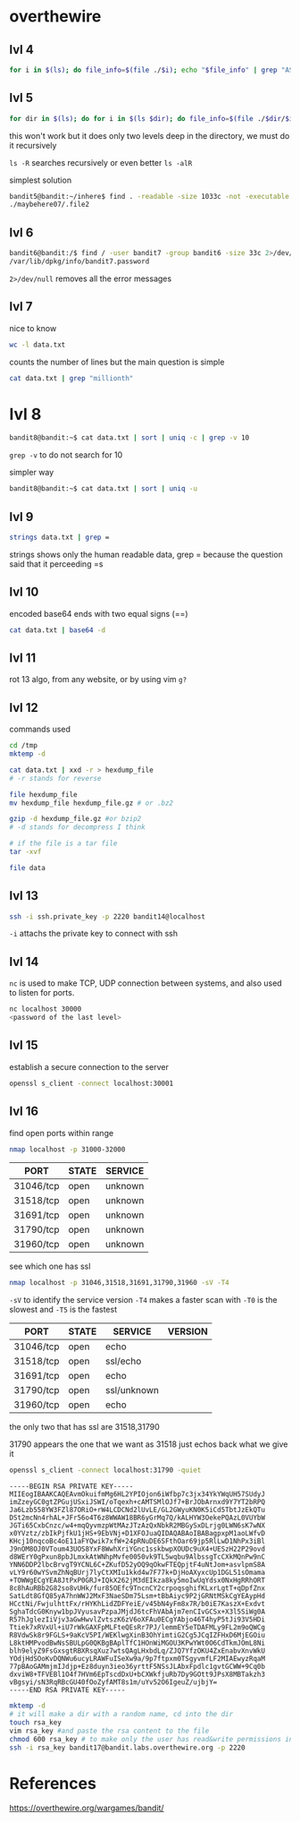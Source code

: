 # overthewire

## lvl 4
```bash
for i in $(ls); do file_info=$(file ./$i); echo "$file_info" | grep "ASCII text"; done
```
## lvl 5
```bash
for dir in $(ls); do for i in $(ls $dir); do file_info=$(file ./$dir/$i); echo "$file_info" | grep "ASCII text"; done; done
```
this won't work but it does only two levels deep in the directory, we must do it recursively

`ls -R` searches recursively
or even better `ls -alR`

simplest solution
```bash
bandit5@bandit:~/inhere$ find . -readable -size 1033c -not -executable
./maybehere07/.file2
```

## lvl 6
```bash
bandit6@bandit:/$ find / -user bandit7 -group bandit6 -size 33c 2>/dev/null
/var/lib/dpkg/info/bandit7.password
```
`2>/dev/null` removes all the error messages

## lvl 7
nice to know
```bash
wc -l data.txt
```
counts the number of lines
but the main question is simple
```bash
cat data.txt | grep "millionth"
```

# lvl 8
```bash
bandit8@bandit:~$ cat data.txt | sort | uniq -c | grep -v 10
```
`grep -v` to do not search for 10

simpler way
```bash
bandit8@bandit:~$ cat data.txt | sort | uniq -u
```

## lvl 9
```bash
strings data.txt | grep =
```
strings shows only the human readable data, grep = because the question said that it perceeding =s

## lvl 10
encoded base64 ends with two equal signs (\==)
```bash
cat data.txt | base64 -d 
```

## lvl 11
rot 13 algo, from any website, or by using vim `g?`

## lvl 12
commands used
```bash
cd /tmp
mktemp -d

cat data.txt | xxd -r > hexdump_file
# -r stands for reverse

file hexdump_file
mv hexdump_file hexdump_file.gz # or .bz2

gzip -d hexdump_file.gz #or bzip2 
# -d stands for decompress I think

# if the file is a tar file
tar -xvf 

file data 
```

## lvl 13
```bash
ssh -i ssh.private_key -p 2220 bandit14@localhost
```
`-i` attachs the private key to connect with ssh

## lvl 14
`nc` is used to make TCP, UDP connection between systems, and also used to listen for ports.
```bash
nc localhost 30000
<password of the last level>
```

## lvl 15
establish a secure connection to the server
```bash
openssl s_client -connect localhost:30001
```

## lvl 16
find open ports within range
```bash
nmap localhost -p 31000-32000
```

| PORT      | STATE | SERVICE     |
| --------- | ----- | ----------- |
| 31046/tcp | open  | unknown     |
| 31518/tcp | open  | unknown     |
| 31691/tcp | open  | unknown<br> |
| 31790/tcp | open  | unknown<br> |
| 31960/tcp | open  | unknown<br> |

see which one has ssl
```bash
nmap localhost -p 31046,31518,31691,31790,31960 -sV -T4
```

`-sV` to identify the service version
`-T4` makes a faster scan with `-T0` is the slowest and `-T5` is the fastest 

| PORT      | STATE | SERVICE     | VERSION |
| --------- | ----- | ----------- | ------- |
| 31046/tcp | open  | echo        |         |
| 31518/tcp | open  | ssl/echo    |         |
| 31691/tcp | open  | echo        |         |
| 31790/tcp | open  | ssl/unknown |         |
| 31960/tcp | open  | echo        |         |

the only two that has ssl are 31518,31790

31790 appears the one that we want as 31518 just echos back what we give it
```bash
openssl s_client -connect localhost:31790 -quiet
```

```
-----BEGIN RSA PRIVATE KEY-----
MIIEogIBAAKCAQEAvmOkuifmMg6HL2YPIOjon6iWfbp7c3jx34YkYWqUH57SUdyJ
imZzeyGC0gtZPGujUSxiJSWI/oTqexh+cAMTSMlOJf7+BrJObArnxd9Y7YT2bRPQ
Ja6Lzb558YW3FZl87ORiO+rW4LCDCNd2lUvLE/GL2GWyuKN0K5iCd5TbtJzEkQTu
DSt2mcNn4rhAL+JFr56o4T6z8WWAW18BR6yGrMq7Q/kALHYW3OekePQAzL0VUYbW
JGTi65CxbCnzc/w4+mqQyvmzpWtMAzJTzAzQxNbkR2MBGySxDLrjg0LWN6sK7wNX
x0YVztz/zbIkPjfkU1jHS+9EbVNj+D1XFOJuaQIDAQABAoIBABagpxpM1aoLWfvD
KHcj10nqcoBc4oE11aFYQwik7xfW+24pRNuDE6SFthOar69jp5RlLwD1NhPx3iBl
J9nOM8OJ0VToum43UOS8YxF8WwhXriYGnc1sskbwpXOUDc9uX4+UESzH22P29ovd
d8WErY0gPxun8pbJLmxkAtWNhpMvfe0050vk9TL5wqbu9AlbssgTcCXkMQnPw9nC
YNN6DDP2lbcBrvgT9YCNL6C+ZKufD52yOQ9qOkwFTEQpjtF4uNtJom+asvlpmS8A
vLY9r60wYSvmZhNqBUrj7lyCtXMIu1kkd4w7F77k+DjHoAXyxcUp1DGL51sOmama
+TOWWgECgYEA8JtPxP0GRJ+IQkX262jM3dEIkza8ky5moIwUqYdsx0NxHgRRhORT
8c8hAuRBb2G82so8vUHk/fur85OEfc9TncnCY2crpoqsghifKLxrLgtT+qDpfZnx
SatLdt8GfQ85yA7hnWWJ2MxF3NaeSDm75Lsm+tBbAiyc9P2jGRNtMSkCgYEAypHd
HCctNi/FwjulhttFx/rHYKhLidZDFYeiE/v45bN4yFm8x7R/b0iE7KaszX+Exdvt
SghaTdcG0Knyw1bpJVyusavPzpaJMjdJ6tcFhVAbAjm7enCIvGCSx+X3l5SiWg0A
R57hJglezIiVjv3aGwHwvlZvtszK6zV6oXFAu0ECgYAbjo46T4hyP5tJi93V5HDi
Ttiek7xRVxUl+iU7rWkGAXFpMLFteQEsRr7PJ/lemmEY5eTDAFMLy9FL2m9oQWCg
R8VdwSk8r9FGLS+9aKcV5PI/WEKlwgXinB3OhYimtiG2Cg5JCqIZFHxD6MjEGOiu
L8ktHMPvodBwNsSBULpG0QKBgBAplTfC1HOnWiMGOU3KPwYWt0O6CdTkmJOmL8Ni
blh9elyZ9FsGxsgtRBXRsqXuz7wtsQAgLHxbdLq/ZJQ7YfzOKU4ZxEnabvXnvWkU
YOdjHdSOoKvDQNWu6ucyLRAWFuISeXw9a/9p7ftpxm0TSgyvmfLF2MIAEwyzRqaM
77pBAoGAMmjmIJdjp+Ez8duyn3ieo36yrttF5NSsJLAbxFpdlc1gvtGCWW+9Cq0b
dxviW8+TFVEBl1O4f7HVm6EpTscdDxU+bCXWkfjuRb7Dy9GOtt9JPsX8MBTakzh3
vBgsyi/sN3RqRBcGU40fOoZyfAMT8s1m/uYv52O6IgeuZ/ujbjY=
-----END RSA PRIVATE KEY-----
```

```bash
mktemp -d
# it will make a dir with a random name, cd into the dir
touch rsa_key
vim rsa_key #and paste the rsa content to the file
chmod 600 rsa_key # to make only the user has read&write permissions in order to use ssh to the next level
ssh -i rsa_key bandit17@bandit.labs.overthewire.org -p 2220
```

# References
https://overthewire.org/wargames/bandit/
